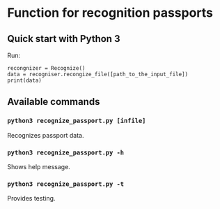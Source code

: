 # Function for recognition passports

## Quick start with Python 3

Run:

```
recongnizer = Recognize()
data = recogniser.recongize_file([path_to_the_input_file])
print(data)
```

## Available commands

### `python3 recognize_passport.py [infile]`

Recognizes passport data.

### `python3 recognize_passport.py -h`

Shows help message.

### `python3 recognize_passport.py -t`

Provides testing.

